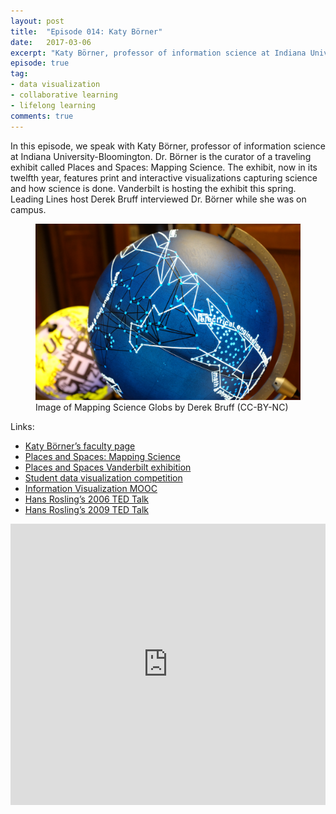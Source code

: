 ```yaml
---
layout: post
title:  "Episode 014: Katy Börner"
date:   2017-03-06
excerpt: "Katy Börner, professor of information science at Indiana University, talks about teaching data visualization."
episode: true
tag:
- data visualization
- collaborative learning
- lifelong learning
comments: true
---
```


In this episode, we speak with Katy Börner, professor of information science at Indiana University-Bloomington. Dr. Börner is the curator of a traveling exhibit called Places and Spaces: Mapping Science. The exhibit, now in its twelfth year, features print and interactive visualizations capturing science and how science is done. Vanderbilt is hosting the exhibit this spring. Leading Lines host Derek Bruff interviewed Dr. Börner while she was on campus. 

<figure>
 <img src="../assets/img/2017-03-03%2015.27.36.jpg"/>
 <figcaption>Image of Mapping Science Globs by Derek Bruff (CC-BY-NC)</figcaption>
</figure>


Links:

* [Katy Börner’s faculty page](http://ella.slis.indiana.edu/~katy/)
* [Places and Spaces: Mapping Science](http://scimaps.org/home.html)
* [Places and Spaces Vanderbilt exhibition](http://vanderbi.lt/izlte)
* [Student data visualization competition](http://vanderbi.lt/fl99v)
* [Information Visualization MOOC](http://ivmooc.cns.iu.edu/index.html)
* [Hans Rosling’s 2006 TED Talk](http://www.ted.com/talks/hans_rosling_shows_the_best_stats_you_ve_ever_seen)
* [Hans Rosling’s 2009 TED Talk](https://www.ted.com/talks/hans_rosling_at_state)

<iframe width="100%" height="450" scrolling="no" frameborder="no" src="https://w.soundcloud.com/player/?url=https%3A//api.soundcloud.com/tracks/310573592&amp;auto_play=false&amp;hide_related=false&amp;show_comments=true&amp;show_user=true&amp;show_reposts=false&amp;visual=true"></iframe>
